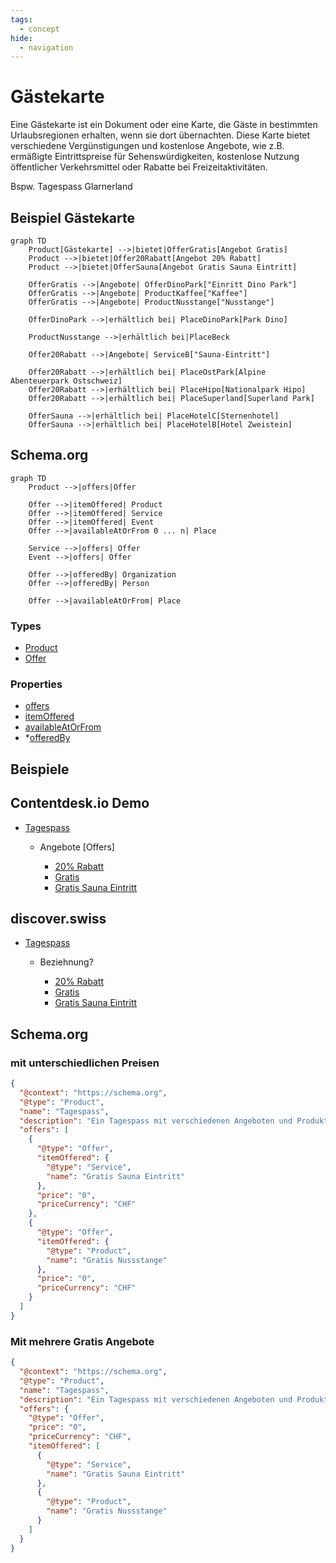 ```yaml
---
tags:
  - concept
hide:
  - navigation
---
```

# Gästekarte

Eine Gästekarte ist ein Dokument oder eine Karte, die Gäste in bestimmten Urlaubsregionen erhalten, wenn sie dort übernachten. Diese Karte bietet verschiedene Vergünstigungen und kostenlose Angebote, wie z.B. ermäßigte Eintrittspreise für Sehenswürdigkeiten, kostenlose Nutzung öffentlicher Verkehrsmittel oder Rabatte bei Freizeitaktivitäten.

Bspw. Tagespass Glarnerland

## Beispiel Gästekarte
``` mermaid
graph TD
    Product[Gästekarte] -->|bietet|OfferGratis[Angebot Gratis]
    Product -->|bietet|Offer20Rabatt[Angebot 20% Rabatt]
    Product -->|bietet|OfferSauna[Angebot Gratis Sauna Eintritt]

    OfferGratis -->|Angebote| OfferDinoPark["Einritt Dino Park"]
    OfferGratis -->|Angebote| ProductKaffee["Kaffee"]
    OfferGratis -->|Angebote| ProductNusstange["Nusstange"]

    OfferDinoPark -->|erhältlich bei| PlaceDinoPark[Park Dino]

    ProductNusstange -->|erhältlich bei|PlaceBeck

    Offer20Rabatt -->|Angebote| ServiceB["Sauna-Eintritt"]

    Offer20Rabatt -->|erhältlich bei| PlaceOstPark[Alpine Abenteuerpark Ostschweiz]
    Offer20Rabatt -->|erhältlich bei| PlaceHipo[Nationalpark Hipo]
    Offer20Rabatt -->|erhältlich bei| PlaceSuperland[Superland Park]

    OfferSauna -->|erhältlich bei| PlaceHotelC[Sternenhotel]
    OfferSauna -->|erhältlich bei| PlaceHotelB[Hotel Zweistein]
```

## Schema.org
``` mermaid
graph TD
    Product -->|offers|Offer

    Offer -->|itemOffered| Product
    Offer -->|itemOffered| Service
    Offer -->|itemOffered| Event
    Offer -->|availableAtOrFrom 0 ... n| Place

    Service -->|offers| Offer
    Event -->|offers| Offer

    Offer -->|offeredBy| Organization
    Offer -->|offeredBy| Person

    Offer -->|availableAtOrFrom| Place
```

### Types

* [Product](../../schema/Place)
* [Offer](../../schema/Offer)

### Properties

* [offers](../../schema/offers)
* [itemOffered](../../schema/itemOffered)
* [availableAtOrFrom](../../schema/availableAtOrFrom)
* *[offeredBy](../../schema/offeredBy)

## Beispiele

## Contentdesk.io Demo

- [Tagespass](https://demo.pim.tso.ch/#/enrich/product/74589a84-bfb9-4fcb-a086-a349ba10205d)
  
    * Angebote [Offers]
    
        * [20% Rabatt](https://demo.pim.tso.ch/#/enrich/product/856b935f-05e2-4f26-addc-33894f97b4f9)
        * [Gratis](https://demo.pim.tso.ch/#/enrich/product/8b42f340-85bb-4bd1-b9c5-d0e23887bd94)
        * [Gratis Sauna Eintritt](https://demo.pim.tso.ch/#/enrich/product/345c8f62-f583-4331-9523-af9ed65e0e54)

## discover.swiss

- [Tagespass](https://partner-test.discover.swiss/infocenter/details/Product/ctd_74589a84-bfb9-4fcb-a086-a349ba10205d?tab=0)
    
    * Beziehnung?
    
        * [20% Rabatt](https://partner-test.discover.swiss/infocenter/details/Product/ctd_07314839-1d34-4205-bee2-8615d8e44fa8?tab=0)
        * [Gratis](https://partner-test.discover.swiss/infocenter/details/Product/ctd_562d0dd4-8c33-462b-b166-2242e5779bc8?tab=0)
        * [Gratis Sauna Eintritt](https://partner-test.discover.swiss/infocenter/details/Product/ctd_1e370b67-57ed-4f55-99f5-f7f962aa176c?tab=0)

## Schema.org

### mit unterschiedlichen Preisen

``` json
{
  "@context": "https://schema.org",
  "@type": "Product",
  "name": "Tagespass",
  "description": "Ein Tagespass mit verschiedenen Angeboten und Produkten von Partnerorganisationen.",
  "offers": [
    {
      "@type": "Offer",
      "itemOffered": {
        "@type": "Service",
        "name": "Gratis Sauna Eintritt"
      },
      "price": "0",
      "priceCurrency": "CHF"
    },
    {
      "@type": "Offer",
      "itemOffered": {
        "@type": "Product",
        "name": "Gratis Nussstange"
      },
      "price": "0",
      "priceCurrency": "CHF"
    }
  ]
}
```
### Mit mehrere Gratis Angebote
``` json
{
  "@context": "https://schema.org",
  "@type": "Product",
  "name": "Tagespass",
  "description": "Ein Tagespass mit verschiedenen Angeboten und Produkten von Partnerorganisationen.",
  "offers": {
    "@type": "Offer",
    "price": "0",
    "priceCurrency": "CHF",
    "itemOffered": [
      {
        "@type": "Service",
        "name": "Gratis Sauna Eintritt"
      },
      {
        "@type": "Product",
        "name": "Gratis Nussstange"
      }
    ]
  }
}
```